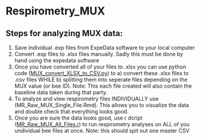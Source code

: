 # Respirometry_MUX
## Steps for analyzing MUX data:
1. Save individual .exp files from ExpeData software to your local computer
2. Convert .exp files to .xlsx files manually. Sadly this must be done by hand using the expedata software
3. Once you have converted all of your files to .xlsx you can use python code ([MUX_convert_XLSX_to_CSV.py]([url](https://github.com/NaugLab/Respirometry_MUX/blob/main/MUX_convert_XLSX_to_CSV.py))) to a) convert these .xlsx files to .csv files WHILE b) splitting them into seperate files depending on the MUX value (or bee ID). Note: This each file created will also contain the baseline data taken during that party. 
4. To analyze and view respirometry files INDIVIDUALLY use (MR_Raw_MUX_Single_File.Rmd). This allows you to visualize the data and double check that everything looks good. 
5. Once you are sure the data looks good, use r dcript ([MR_Raw_MUX_All_Files.r]([url](https://github.com/NaugLab/Respirometry_MUX/blob/main/MR_Raw_MUX_All_Files.r))) to run respirometry analyses on ALL of you undividual bee files at once. Note: this should spit out one master CSV
